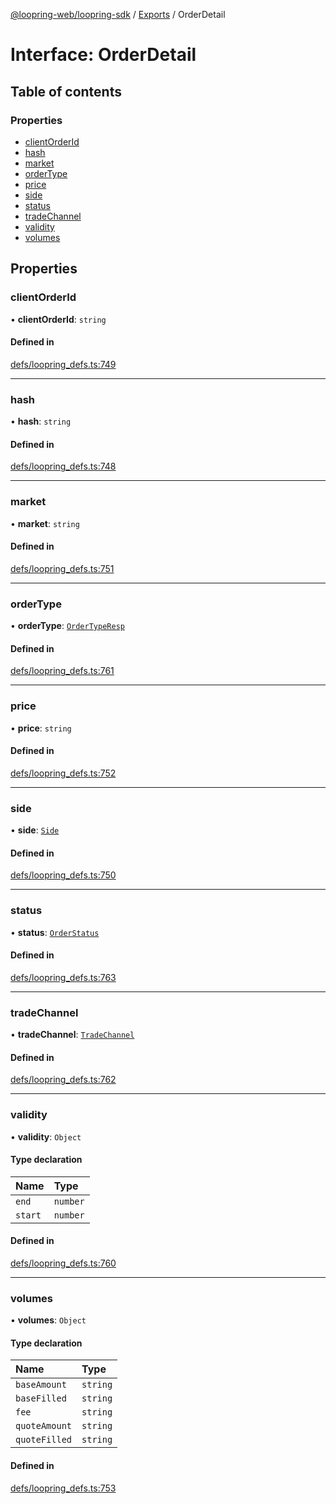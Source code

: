 [@loopring-web/loopring-sdk](../README.md) / [Exports](../modules.md) / OrderDetail

# Interface: OrderDetail

## Table of contents

### Properties

- [clientOrderId](OrderDetail.md#clientorderid)
- [hash](OrderDetail.md#hash)
- [market](OrderDetail.md#market)
- [orderType](OrderDetail.md#ordertype)
- [price](OrderDetail.md#price)
- [side](OrderDetail.md#side)
- [status](OrderDetail.md#status)
- [tradeChannel](OrderDetail.md#tradechannel)
- [validity](OrderDetail.md#validity)
- [volumes](OrderDetail.md#volumes)

## Properties

### clientOrderId

• **clientOrderId**: `string`

#### Defined in

[defs/loopring_defs.ts:749](https://github.com/Loopring/loopring_sdk/blob/f91f904/src/defs/loopring_defs.ts#L749)

___

### hash

• **hash**: `string`

#### Defined in

[defs/loopring_defs.ts:748](https://github.com/Loopring/loopring_sdk/blob/f91f904/src/defs/loopring_defs.ts#L748)

___

### market

• **market**: `string`

#### Defined in

[defs/loopring_defs.ts:751](https://github.com/Loopring/loopring_sdk/blob/f91f904/src/defs/loopring_defs.ts#L751)

___

### orderType

• **orderType**: [`OrderTypeResp`](../enums/OrderTypeResp.md)

#### Defined in

[defs/loopring_defs.ts:761](https://github.com/Loopring/loopring_sdk/blob/f91f904/src/defs/loopring_defs.ts#L761)

___

### price

• **price**: `string`

#### Defined in

[defs/loopring_defs.ts:752](https://github.com/Loopring/loopring_sdk/blob/f91f904/src/defs/loopring_defs.ts#L752)

___

### side

• **side**: [`Side`](../enums/Side.md)

#### Defined in

[defs/loopring_defs.ts:750](https://github.com/Loopring/loopring_sdk/blob/f91f904/src/defs/loopring_defs.ts#L750)

___

### status

• **status**: [`OrderStatus`](../enums/OrderStatus.md)

#### Defined in

[defs/loopring_defs.ts:763](https://github.com/Loopring/loopring_sdk/blob/f91f904/src/defs/loopring_defs.ts#L763)

___

### tradeChannel

• **tradeChannel**: [`TradeChannel`](../enums/TradeChannel.md)

#### Defined in

[defs/loopring_defs.ts:762](https://github.com/Loopring/loopring_sdk/blob/f91f904/src/defs/loopring_defs.ts#L762)

___

### validity

• **validity**: `Object`

#### Type declaration

| Name | Type |
| :------ | :------ |
| `end` | `number` |
| `start` | `number` |

#### Defined in

[defs/loopring_defs.ts:760](https://github.com/Loopring/loopring_sdk/blob/f91f904/src/defs/loopring_defs.ts#L760)

___

### volumes

• **volumes**: `Object`

#### Type declaration

| Name | Type |
| :------ | :------ |
| `baseAmount` | `string` |
| `baseFilled` | `string` |
| `fee` | `string` |
| `quoteAmount` | `string` |
| `quoteFilled` | `string` |

#### Defined in

[defs/loopring_defs.ts:753](https://github.com/Loopring/loopring_sdk/blob/f91f904/src/defs/loopring_defs.ts#L753)
